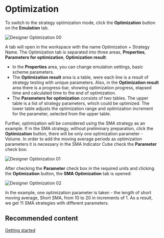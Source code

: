 # Optimization

To switch to the strategy optimization mode, click the **Optimization** button on the **Emulation** tab.

![Designer Optimization 00](~/images/Designer_Optimization_00.png)

A tab will open in the workspace with the name Optimization + Strategy Name. The Optimization tab is separated into three areas, **Properties**, **Parameters for optimization**, **Optimization result**: 

- In the **Properties** area, you can change emulation settings, basic scheme parameters.
- The **Optimization result** area is a table, were each line is a result of strategy testing with unique parameters. Also, in the **Optimization result** area there is a progress\-bar, showing optimization progress, elapsed time and calculated time to the end of optimization.
- The **Parameters for optimization** consists of two tables. The upper table is a list of strategy parameters, which could be optimized. The lower table adjusts the optimization range and optimization increment for the parameter, selected from the upper table.

Further, optimization will be considered using the SMA strategy as an example. If in the SMA strategy, without preliminary preparation, click the **Optimization** button, there will be only one optimization parameter \- Volume. In order to add the moving average periods as optimization parameters it is necessary in the SMA Indicator Cube check the **Parameter** check box:

![Designer Optimization 01](~/images/Designer_Optimization_01.png)

After checking the **Parameter** check box in the required units and clicking the **Optimization** button, the **SMA Optimization** tab is opened:

![Designer Optimization 02](~/images/Designer_Optimization_02.png)

In the example, one optimization parameter is taken \- the length of short moving average, Short SMA, from 10 to 20 in increments of 1. As a result, we get 11 SMA strategies with different parameters.

## Recommended content

[Getting started](Designer_Example_of_backtesting.md)
